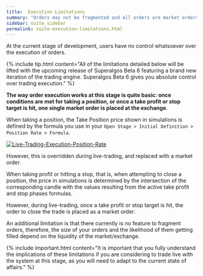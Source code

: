```yaml
---
title:  Execution Limitations
summary: "Orders may not be fragmented and all orders are market orders."
sidebar: suite_sidebar
permalink: suite-execution-limitations.html
---
```


At the current stage of development, users have no control whatsoever over the execution of orders.

{% include tip.html content="All of the limitations detailed below will be lifted with the upcoming release of Superalgos Beta 6 featuring a brand new iteration of the trading engine. Superalgos Beta 6 gives you absolute control over trading execution." %}

**The way order execution works at this stage is quite basic: once conditions are met for taking a position, or once a take profit or stop target is hit, one single market order is placed at the exchange**.

When taking a position, the Take Position price shown in simulations is defined by the formula you use in your ```Open Stage > Initial Definition > Position Rate > Formula```. 

[![Live-Trading-Execution-Position-Rate](https://user-images.githubusercontent.com/13994516/63421629-3980c180-c409-11e9-837e-212e69588ebb.gif)](https://user-images.githubusercontent.com/13994516/63421629-3980c180-c409-11e9-837e-212e69588ebb.gif)

However, this is overridden during live-trading, and replaced with a market order.

When taking profit or hitting a stop, that is, when attempting to close a position, the price in simulations is determined by the intersection of the corresponding candle with the values resulting from the active take profit and stop phases formulas.

However, during live-trading, once a take profit or stop target is hit, the order to close the trade is placed as a market order.

An additional limitation is that there currently is no feature to fragment orders, therefore, the size of your orders and the likelihood of them getting filled depend on the liquidity of the market/exchange.

{% include important.html content="It is important that you fully understand the implications of these limitations if you are considering to trade live with the system at this stage, as you will need to adapt to the current state of affairs." %}
